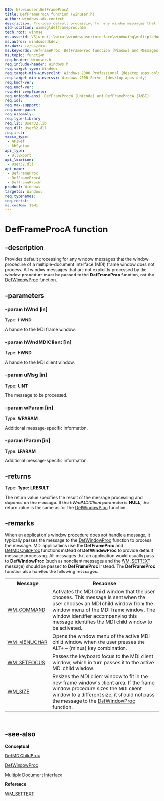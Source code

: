 ```yaml
---
UID: NF:winuser.DefFrameProcA
title: DefFrameProcA function (winuser.h)
author: windows-sdk-content
description: Provides default processing for any window messages that the window procedure of a multiple-document interface (MDI) frame window does not process.
old-location: winmsg\defframeproc.htm
tech.root: winmsg
ms.assetid: VS|winui|~\winui\windowsuserinterface\windowing\multipledocumentinterface\multipledocumentinterfacereference\multipledocumentinterfacefunctions\defframeproc.htm
ms.author: windowssdkdev
ms.date: 12/05/2018
ms.keywords: DefFrameProc, DefFrameProc function [Windows and Messages], DefFrameProcA, DefFrameProcW, _win32_DefFrameProc, _win32_defframeproc_cpp, winmsg.defframeproc, winui._win32_defframeproc, winuser/DefFrameProc, winuser/DefFrameProcA, winuser/DefFrameProcW
ms.topic: function
req.header: winuser.h
req.include-header: Windows.h
req.target-type: Windows
req.target-min-winverclnt: Windows 2000 Professional [desktop apps only]
req.target-min-winversvr: Windows 2000 Server [desktop apps only]
req.kmdf-ver: 
req.umdf-ver: 
req.ddi-compliance: 
req.unicode-ansi: DefFrameProcW (Unicode) and DefFrameProcA (ANSI)
req.idl: 
req.max-support: 
req.namespace: 
req.assembly: 
req.type-library: 
req.lib: User32.lib
req.dll: User32.dll
req.irql: 
topic_type:
 - APIRef
 - kbSyntax
api_type:
 - DllExport
api_location:
 - User32.dll
api_name:
 - DefFrameProc
 - DefFrameProcA
 - DefFrameProcW
product: Windows
targetos: Windows
req.typenames: 
req.redist: 
ms.custom: 19H1
---
```


# DefFrameProcA function


## -description


Provides default processing for any window messages that the window procedure of a multiple-document interface (MDI) frame window does not process. All window messages that are not explicitly processed by the window procedure must be passed to the <b>DefFrameProc</b> function, not the <a href="https://docs.microsoft.com/windows/desktop/api/winuser/nf-winuser-defwindowproca">DefWindowProc</a> function. 


## -parameters




### -param hWnd [in]

Type: <b>HWND</b>

A handle to the MDI frame window. 


### -param hWndMDIClient [in]

Type: <b>HWND</b>

A handle to the MDI client window. 


### -param uMsg [in]

Type: <b>UINT</b>

The message to be processed. 


### -param wParam [in]

Type: <b>WPARAM</b>

Additional message-specific information. 


### -param lParam [in]

Type: <b>LPARAM</b>

Additional message-specific information. 


## -returns



Type: <strong>Type: <b>LRESULT</b>
</strong>

The return value specifies the result of the message processing and depends on the message. If the <i>hWndMDIClient</i> parameter is <b>NULL</b>, the return value is the same as for the <a href="https://docs.microsoft.com/windows/desktop/api/winuser/nf-winuser-defwindowproca">DefWindowProc</a> function. 




## -remarks



When an application's window procedure does not handle a message, it typically passes the message to the <a href="https://docs.microsoft.com/windows/desktop/api/winuser/nf-winuser-defwindowproca">DefWindowProc</a> function to process the message. MDI applications use the <b>DefFrameProc</b> and <a href="https://docs.microsoft.com/windows/desktop/api/winuser/nf-winuser-defmdichildproca">DefMDIChildProc</a> functions instead of <b>DefWindowProc</b> to provide default message processing. All messages that an application would usually pass to <b>DefWindowProc</b> (such as nonclient messages and the <a href="https://docs.microsoft.com/windows/desktop/winmsg/wm-settext">WM_SETTEXT</a> message) should be passed to <b>DefFrameProc</b> instead. The <b>DefFrameProc</b> function also handles the following messages. 

				

<table class="clsStd">
<tr>
<th>Message</th>
<th>Response</th>
</tr>
<tr>
<td>
<a href="https://docs.microsoft.com/windows/desktop/menurc/wm-command">WM_COMMAND</a>
</td>
<td>Activates the MDI child window that the user chooses. This message is sent when the user chooses an MDI child window from the window menu of the MDI frame window. The window identifier accompanying this message identifies the MDI child window to be activated.</td>
</tr>
<tr>
<td>
<a href="https://docs.microsoft.com/windows/desktop/menurc/wm-menuchar">WM_MENUCHAR</a>
</td>
<td>Opens the window menu of the active MDI child window when the user presses the ALT+ – (minus) key combination.</td>
</tr>
<tr>
<td>
<a href="https://docs.microsoft.com/windows/desktop/inputdev/wm-setfocus">WM_SETFOCUS</a>
</td>
<td>Passes the keyboard focus to the MDI client window, which in turn passes it to the active MDI child window.</td>
</tr>
<tr>
<td>
<a href="https://docs.microsoft.com/windows/desktop/winmsg/wm-size">WM_SIZE</a>
</td>
<td>Resizes the MDI client window to fit in the new frame window's client area. If the frame window procedure sizes the MDI client window to a different size, it should not pass the message to the <a href="https://docs.microsoft.com/windows/desktop/api/winuser/nf-winuser-defwindowproca">DefWindowProc</a> function.</td>
</tr>
</table>
 




## -see-also




<b>Conceptual</b>



<a href="https://docs.microsoft.com/windows/desktop/api/winuser/nf-winuser-defmdichildproca">DefMDIChildProc</a>



<a href="https://docs.microsoft.com/windows/desktop/api/winuser/nf-winuser-defwindowproca">DefWindowProc</a>



<a href="https://docs.microsoft.com/windows/desktop/winmsg/multiple-document-interface">Multiple Document Interface</a>



<b>Reference</b>



<a href="https://docs.microsoft.com/windows/desktop/winmsg/wm-settext">WM_SETTEXT</a>
 

 

